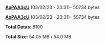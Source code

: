 [**AxPAA3cU**](/data/AxPAA3cU.txt) (03/02/23 - 23:31)- 50734 bytes

[**AxPAA3cU**](/data/AxPAA3cU.txt) (03/02/23 - 23:31)- 50734 bytes

**Total Datas**: 8100

**Total Size**: 54.05 MB / 54.0 MB